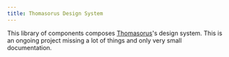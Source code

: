 ```yaml
---
title: Thomasorus Design System
---
```


This library of components composes [Thomasorus](https://thomasorus.com)'s design system. This is an ongoing project missing a lot of things and only very small documentation.